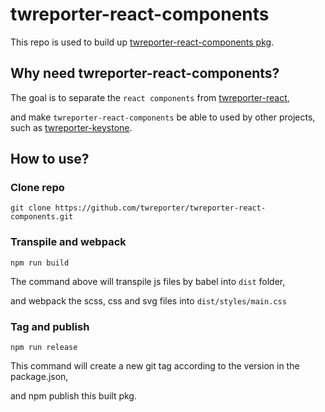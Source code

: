 # twreporter-react-components

This repo is used to build up [twreporter-react-components pkg](https://www.npmjs.com/package/twreporter-react-components).

## Why need twreporter-react-components?
The goal is to separate the `react components` from [twreporter-react](https://github.com/twreporter/twreporter-react), 

and make `twreporter-react-components` be able to used by other projects, such as [twreporter-keystone](https://github.com/twreporter/keystone).


## How to use?

### Clone repo
```
git clone https://github.com/twreporter/twreporter-react-components.git
```

### Transpile and webpack
```
npm run build
```

The command above will transpile js files by babel into `dist` folder, 

and webpack the scss, css and svg files into `dist/styles/main.css`

### Tag and publish
```
npm run release
```

This command will create a new git tag according to the version in the package.json,

and npm publish this built pkg.

